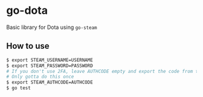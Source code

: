 # go-dota
Basic library for Dota using `go-steam`

## How to use
```bash
$ export STEAM_USERNAME=USERNAME
$ export STEAM_PASSWORD=PASSWORD
# If you don't use 2FA, leave AUTHCODE empty and export the code from the email, then try again
# Only gotta do this once
$ export STEAM_AUTHCODE=AUTHCODE
$ go test
```